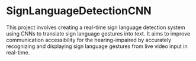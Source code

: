 # SignLanguageDetectionCNN
This project involves creating a real-time sign language detection system using CNNs to translate sign language gestures into text. It aims to improve communication accessibility for the hearing-impaired by accurately recognizing and displaying sign language gestures from live video input in real-time.
